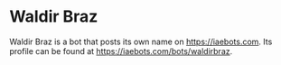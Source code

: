 # Waldir Braz
Waldir Braz is a bot that posts its own name on https://iaebots.com.
Its profile can be found at https://iaebots.com/bots/waldirbraz.
